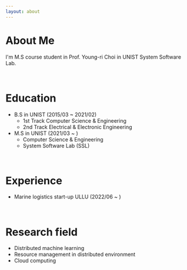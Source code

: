 ```yaml
---
layout: about 
---
```


# About Me
I'm M.S course student in Prof. Young-ri Choi in UNIST System Software Lab.

<br/>

# Education
* B.S in UNIST (2015/03 ~ 2021/02)
  * 1st Track Computer Science & Engineering
  * 2nd Track Electrical & Electronic Engineering
* M.S in UNIST (2021/03 ~ )
  * Computer Science & Engineering
  * System Software Lab (SSL)

<br/>

# Experience
* Marine logistics start-up ULLU (2022/06 ~ )

<br/>

# Research field
* Distributed machine learning
* Resource management in distributed environment
* Cloud computing
